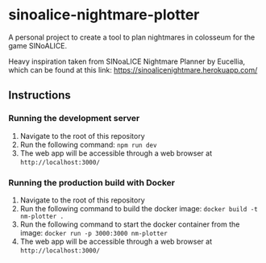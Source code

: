 # sinoalice-nightmare-plotter
A personal project to create a tool to plan nightmares in colosseum for the game SINoALICE.

Heavy inspiration taken from SINoaLICE Nightmare Planner by Eucellia, which can be found at this link:
https://sinoalicenightmare.herokuapp.com/


## Instructions

### Running the development server
1. Navigate to the root of this repository
2. Run the following command: `npm run dev`
3. The web app will be accessible through a web browser at `http://localhost:3000/`

### Running the production build with Docker
1. Navigate to the root of this repository
2. Run the following command to build the docker image: `docker build -t nm-plotter .`
3. Run the following command to start the docker container from the image: `docker run -p 3000:3000 nm-plotter`
4. The web app will be accessible through a web browser at `http://localhost:3000/`